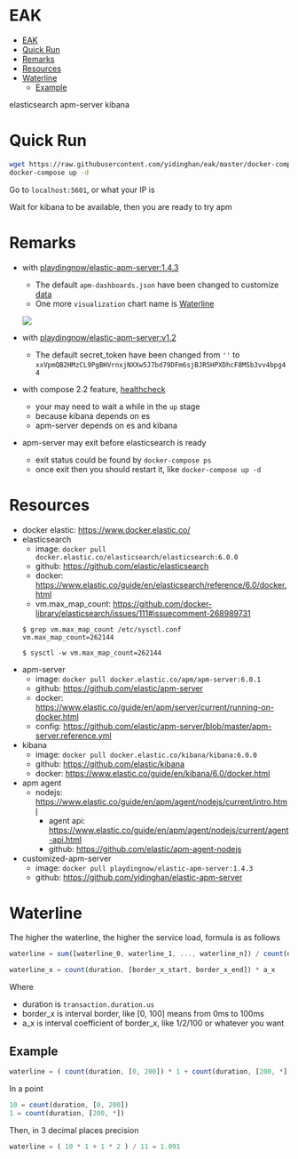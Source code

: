 # EAK

<!-- TOC -->

- [EAK](#eak)
- [Quick Run](#quick-run)
- [Remarks](#remarks)
- [Resources](#resources)
- [Waterline](#waterline)
  - [Example](#example)

<!-- /TOC -->

elasticsearch apm-server kibana

# Quick Run

```sh
wget https://raw.githubusercontent.com/yidinghan/eak/master/docker-compose.yml
docker-compose up -d
```

Go to `localhost:5601`, or what your IP is

Wait for kibana to be available, then you are ready to try apm

# Remarks
 - with [playdingnow/elastic-apm-server:1.4.3](https://github.com/yidinghan/elastic-apm-server/tree/1.4.3)
   - The default `apm-dashboards.json` have been changed to customize [data](https://github.com/yidinghan/elastic-apm-server/blob/master/apm-dashboards.json)
   - One more `visualization` chart name is [Waterline](#waterline)

   ![](http://om4h4iqhe.bkt.clouddn.com/apm-waterline.jpg)

 - with [playdingnow/elastic-apm-server:v1.2](https://github.com/yidinghan/elastic-apm-server/tree/v1.2)
   - The default secret_token have been changed from `''` to `xxVpmQB2HMzCL9PgBHVrnxjNXXw5J7bd79DFm6sjBJR5HPXDhcF8MSb3vv4bpg44`
 - with compose 2.2 feature, [healthcheck](https://docs.docker.com/compose/compose-file/compose-file-v2/#healthcheck)
   - your may need to wait a while in the `up` stage
   - because kibana depends on es
   - apm-server depends on es and kibana
 - apm-server may exit before elasticsearch is ready
   - exit status could be found by `docker-compose ps`
   - once exit then you should restart it, like `docker-compose up -d`

# Resources
 - docker elastic: https://www.docker.elastic.co/
 - elasticsearch
   - image: `docker pull docker.elastic.co/elasticsearch/elasticsearch:6.0.0`
   - github: https://github.com/elastic/elasticsearch
   - docker: https://www.elastic.co/guide/en/elasticsearch/reference/6.0/docker.html
   - vm.max_map_count: https://github.com/docker-library/elasticsearch/issues/111#issuecomment-268989731
   ```shell
   $ grep vm.max_map_count /etc/sysctl.conf
   vm.max_map_count=262144

   $ sysctl -w vm.max_map_count=262144
   ```
 - apm-server
   - image: `docker pull docker.elastic.co/apm/apm-server:6.0.1`
   - github: https://github.com/elastic/apm-server
   - docker: https://www.elastic.co/guide/en/apm/server/current/running-on-docker.html
   - config: https://github.com/elastic/apm-server/blob/master/apm-server.reference.yml
 - kibana
   - image: `docker pull docker.elastic.co/kibana/kibana:6.0.0`
   - github: https://github.com/elastic/kibana
   - docker: https://www.elastic.co/guide/en/kibana/6.0/docker.html
 - apm agent
   - nodejs: https://www.elastic.co/guide/en/apm/agent/nodejs/current/intro.html
     - agent api: https://www.elastic.co/guide/en/apm/agent/nodejs/current/agent-api.html
     - github: https://github.com/elastic/apm-agent-nodejs
 - customized-apm-server
   - image: `docker pull playdingnow/elastic-apm-server:1.4.3`
   - github: https://github.com/yidinghan/elastic-apm-server

# Waterline

The higher the waterline, the higher the service load, formula is as follows

```js
waterline = sum([waterline_0, waterline_1, ..., waterline_n]) / count(duration)

waterline_x = count(duration, [border_x_start, border_x_end]) * a_x
```

Where

- duration is `transaction.duration.us`
- border_x is interval border, like [0, 100] means from 0ms to 100ms
- a_x is interval coefficient of border_x, like 1/2/100 or whatever you want


## Example

```js
waterline = ( count(duration, [0, 200]) * 1 + count(duration, [200, *]) * 2 ) / count(duration)
```

In a point

```js
10 = count(duration, [0, 200])
1 = count(duration, [200, *])
```

Then, in 3 decimal places precision

```js
waterline = ( 10 * 1 + 1 * 2 ) / 11 = 1.091
```